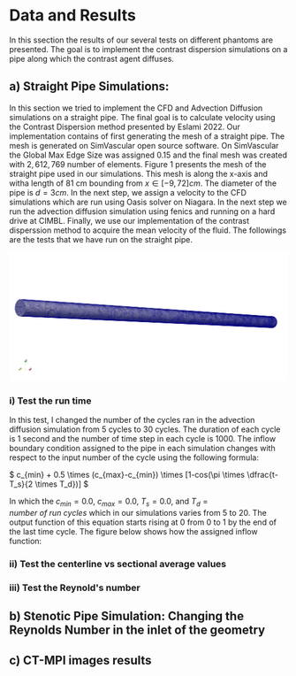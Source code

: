 # Data and Results

In this ssection the results of our several tests on different phantoms are presented. The goal is to implement the contrast dispersion simulations on a pipe along which the contrast agent diffuses.

## a) Straight Pipe Simulations:
In this section we tried to implement the CFD and Advection Diffusion simulations on a straight pipe. The final goal is to calculate velocity using the Contrast Dispersion method presented by Eslami 2022. Our implementation contains of first generating the mesh of a straight pipe. The mesh is generated on SimVascular open source software. On SimVascular the Global Max Edge Size was assigned $0.15$ and the final mesh was created with $2,612,769$ number of elements. Figure 1 presents the mesh of the straight pipe used in our simulations. This mesh is along the x-axis and witha length of 81 cm bounding from $x \in [-9, 72] cm$. The diameter of the pipe is $d = 3 cm$. In the next step, we assign a velocity to the CFD simulations which are run using Oasis solver on Niagara. In the next step we run the advection diffusion simulation using fenics and running on a hard drive at CIMBL. Finally, we use our implementation of the contrast disperssion method to acquire the mean velocity of the fluid. The followings are the tests that we have run on the straight pipe.

![Alt text](<../Images/Screen Shot 2023-10-30 at 11.04.02 AM.png>)

### i) Test the run time
In this test, I changed the number of the cycles ran in the advection diffusion simulation from 5 cycles to 30 cycles. The duration of each cycle is 1 second and the number of time step in each cycle is 1000. The inflow boundary condition assigned to the pipe in each simulation changes with respect to the input number of the cycle using the following formula:

$
c_{min} + 0.5 \times (c_{max}-c_{min}) \times [1-cos(\pi \times \dfrac{t-T_s}{2 \times T_d})]
$

In which the $c_{min} = 0.0$, $c_{max} = 0.0$, $T_{s} = 0.0$, and $T_{d} = number\ of\ run\ cycles$ which in our simulations varies from 5 to 20. The output function of this equation starts rising at 0 from 0 to 1 by the end of the last time cycle. The figure below shows how the assigned inflow function:

### ii) Test the centerline vs sectional average values
### iii) Test the Reynold's number

## b) Stenotic Pipe Simulation: Changing the Reynolds Number in the inlet of the geometry

## c) CT-MPI images results